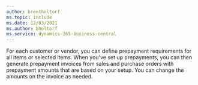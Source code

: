 ```yaml
---
author: brentholtorf
ms.topic: include
ms.date: 12/03/2021
ms.author: bholtorf
ms.service: dynamics-365-business-central
---
```

For each customer or vendor, you can define prepayment requirements for all items or selected items. When you've set up prepayments, you can then generate prepayment invoices from sales and purchase orders with prepayment amounts that are based on your setup. You can change the amounts on the invoice as needed.  
